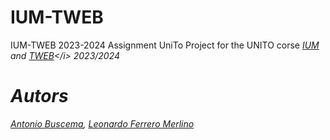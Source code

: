 # IUM-TWEB
IUM-TWEB 2023-2024 Assignment UniTo
Project for the UNITO corse <i>[IUM](https://informatica.i-learn.unito.it/course/view.php?id=2838) and [TWEB]([https://informatica.i-learn.unito.it/mod/page/view.php?id=221010](https://informatica.i-learn.unito.it/course/view.php?id=2734))</i> 2023/2024

# Autors
[Antonio Buscema](https://github.com/Yotsumi), [Leonardo Ferrero Merlino](https://github.com/leonardo-fm)
